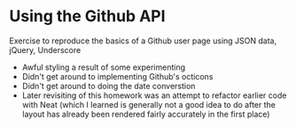 # Using the Github API
Exercise to reproduce the basics of a Github user page using JSON data, jQuery, Underscore

- Awful styling a result of some experimenting
- Didn't get around to implementing Github's octicons
- Didn't get around to doing the date converstion
- Later revisiting of this homework was an attempt to refactor earlier code with Neat (which I learned is generally not a good idea to do after the layout has already been rendered fairly accurately in the first place)


